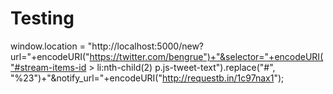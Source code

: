 
Testing
========
window.location = "http://localhost:5000/new?url="+encodeURI("https://twitter.com/bengrue")+"&selector="+encodeURI("#stream-items-id > li:nth-child(2) p.js-tweet-text").replace("#", "%23")+"&notify_url="+encodeURI("http://requestb.in/1c97nax1");